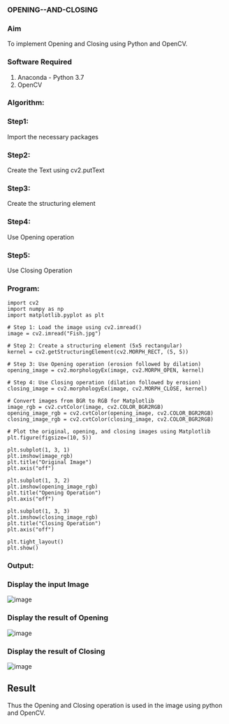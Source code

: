 ###  OPENING--AND-CLOSING
### Aim
To implement Opening and Closing using Python and OpenCV.

### Software Required
1. Anaconda - Python 3.7
2. OpenCV
### Algorithm:
### Step1:
Import the necessary packages


### Step2:
Create the Text using cv2.putText

### Step3:
Create the structuring element

### Step4:
Use Opening operation

### Step5:
Use Closing Operation

 
### Program:
```
import cv2
import numpy as np
import matplotlib.pyplot as plt

# Step 1: Load the image using cv2.imread()
image = cv2.imread("Fish.jpg")  

# Step 2: Create a structuring element (5x5 rectangular)
kernel = cv2.getStructuringElement(cv2.MORPH_RECT, (5, 5))

# Step 3: Use Opening operation (erosion followed by dilation)
opening_image = cv2.morphologyEx(image, cv2.MORPH_OPEN, kernel)

# Step 4: Use Closing operation (dilation followed by erosion)
closing_image = cv2.morphologyEx(image, cv2.MORPH_CLOSE, kernel)

# Convert images from BGR to RGB for Matplotlib
image_rgb = cv2.cvtColor(image, cv2.COLOR_BGR2RGB)
opening_image_rgb = cv2.cvtColor(opening_image, cv2.COLOR_BGR2RGB)
closing_image_rgb = cv2.cvtColor(closing_image, cv2.COLOR_BGR2RGB)

# Plot the original, opening, and closing images using Matplotlib
plt.figure(figsize=(10, 5))

plt.subplot(1, 3, 1)
plt.imshow(image_rgb)
plt.title("Original Image")
plt.axis("off")

plt.subplot(1, 3, 2)
plt.imshow(opening_image_rgb)
plt.title("Opening Operation")
plt.axis("off")

plt.subplot(1, 3, 3)
plt.imshow(closing_image_rgb)
plt.title("Closing Operation")
plt.axis("off")

plt.tight_layout()
plt.show()

```
### Output:

### Display the input Image
![image](https://github.com/user-attachments/assets/c6772ac7-5d88-46ba-9c06-f63c15e3c7ed)


### Display the result of Opening
![image](https://github.com/user-attachments/assets/1dc47e42-1357-449e-9d9b-6984ddb666a6)



### Display the result of Closing
![image](https://github.com/user-attachments/assets/4f0cd2c5-bbdd-4cbc-bf99-ab1bc25001be)




## Result
Thus the Opening and Closing operation is used in the image using python and OpenCV.
